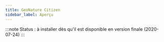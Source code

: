 ```yaml
---
title: GeoNature Citizen
sidebar_label: Aperçu
---
```

:::note
Status : à installer dès qu'il est disponible en version finale (2020-07-24)
:::
